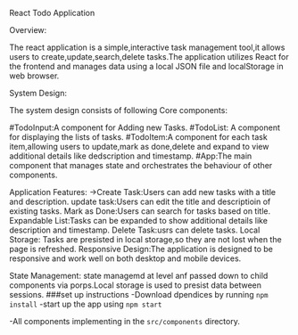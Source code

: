 React Todo Application

Overview:

The react application is a simple,interactive task management tool,it allows users to create,update,search,delete tasks.The application utilizes React for the frontend and manages data using a local JSON file and localStorage in web browser.

System Design:

The system design consists of following Core components:

#TodoInput:A component for Adding new Tasks.
#TodoList: A component for displaying the lists of tasks.
#TodoItem:A component for each task item,allowing users to update,mark as done,delete and expand to view additional details like dedscription and timestamp.
#App:The main component that manages state and orchestrates the behaviour of other components.

Application Features:
->Create Task:Users can add new tasks with a title and description.
update task:Users can edit the title and descriptioin of existing tasks.
Mark as Done:Users can search for tasks based on title.
Expandable List:Tasks can be expanded to show additional details like description and timestamp.
Delete Task:usrs can delete tasks.
Local Storage: Tasks are presisted in local storage,so they are not lost when the page is refreshed.
Responsive Design:The application is designed to be responsive and work well on both desktop and mobile devices.

State Management:
state managemd at level anf passed down to child components via porps.Local storage is used to presist data between sessions.
###set up instructions
-Download dpendices by running `npm install`
-start up the app using `npm start`

-All components implementing in the `src/components` directory.


